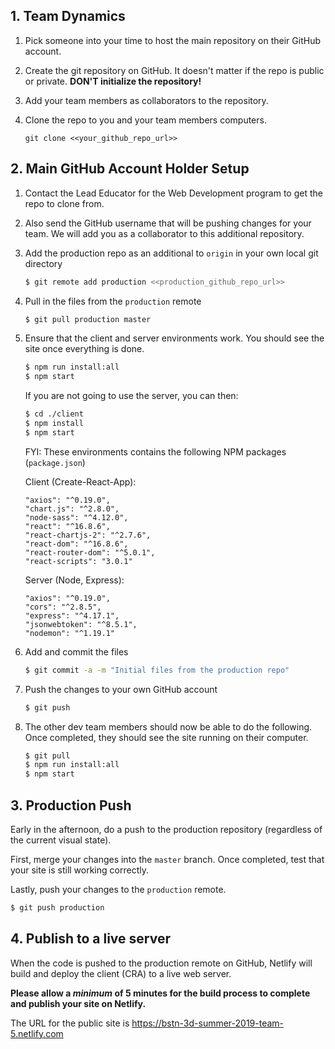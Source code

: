 ## 1. Team Dynamics

1. Pick someone into your time to host the main repository on their GitHub account.

2. Create the git repository on GitHub. It doesn't matter if the repo is public or private. **DON'T initialize the repository!**

3. Add your team members as collaborators to the repository.

4. Clone the repo to you and your team members computers. 

   `git clone <<your_github_repo_url>>`

## 2. Main GitHub Account Holder Setup

1. Contact the Lead Educator for the Web Development program to get the repo to clone from.

2. Also send the GitHub username that will be pushing changes for your team. We will add you as a collaborator to this additional repository.

3. Add the production repo as an additional to `origin` in your own local git directory

   ```bash
   $ git remote add production <<production_github_repo_url>>
   ```

4. Pull in the files from the `production` remote

   ```bash
   $ git pull production master
   ```

5. Ensure that the client and server environments work. You should see the site once everything is done.

   ```bash
   $ npm run install:all
   $ npm start
   ```

   If you are not going to use the server, you can then:

   ```bash
   $ cd ./client
   $ npm install
   $ npm start
   ```

    FYI: These environments contains the following NPM packages (`package.json`)

    Client (Create-React-App):

    ```
    "axios": "^0.19.0",
    "chart.js": "^2.8.0",
    "node-sass": "^4.12.0",
    "react": "^16.8.6",
    "react-chartjs-2": "^2.7.6",
    "react-dom": "^16.8.6",
    "react-router-dom": "^5.0.1",
    "react-scripts": "3.0.1"
    ```

    Server (Node, Express):

    ```
    "axios": "^0.19.0",
    "cors": "^2.8.5",
    "express": "^4.17.1",
    "jsonwebtoken": "^8.5.1",
    "nodemon": "^1.19.1"
    ```

6. Add and commit the files

   ```bash
   $ git commit -a -m "Initial files from the production repo"
   ```

7. Push the changes to your own GitHub account

   ```bash
   $ git push
   ```

8. The other dev team members should now be able to do the following. Once completed, they should see the site running on their computer.

   ```bash
   $ git pull
   $ npm run install:all
   $ npm start
   ```


## 3. Production Push

Early in the afternoon, do a push to the production repository (regardless of the current visual state).

First, merge your changes into the `master` branch. Once completed, test that your site is still working correctly. 

Lastly, push your changes to the `production` remote.

```bash
$ git push production
```

## 4. Publish to a live server
When the code is pushed to the production remote on GitHub, Netlify will build and deploy the client (CRA) to a live web server. 

**Please allow a _minimum_ of 5 minutes for the build process to complete and publish your site on Netlify.**

The URL for the public site is https://bstn-3d-summer-2019-team-5.netlify.com